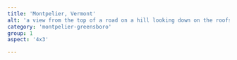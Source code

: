 ```yaml
---
title: 'Montpelier, Vermont'
alt: 'a view from the top of a road on a hill looking down on the roofs of buildings in the town of Montpelier with bright fall leaves'
category: 'montpelier-greensboro'
group: 1
aspect: '4x3'

---
```

